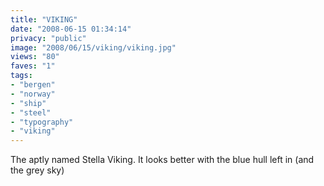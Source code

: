```yaml
---
title: "VIKING"
date: "2008-06-15 01:34:14"
privacy: "public"
image: "2008/06/15/viking/viking.jpg"
views: "80"
faves: "1"
tags:
- "bergen"
- "norway"
- "ship"
- "steel"
- "typography"
- "viking"
---
```

The aptly named Stella Viking. It looks better with the blue hull left in (and the grey sky)<a href="/photos/2008/06/15/viking"></a>
